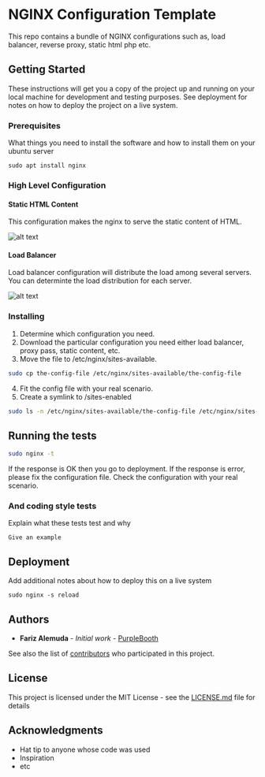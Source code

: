 # NGINX Configuration Template

This repo contains a bundle of NGINX configurations such as, load balancer, reverse proxy, static html php etc.

## Getting Started

These instructions will get you a copy of the project up and running on your local machine for development and testing purposes. See deployment for notes on how to deploy the project on a live system.

### Prerequisites

What things you need to install the software and how to install them on your ubuntu server

```
sudo apt install nginx
```
### High Level Configuration

#### Static HTML Content
This configuration makes the nginx to serve the static content of HTML.

![alt text](https://www.nginx.com/wp-content/uploads/2018/04/NGINX-Unit-WordPress-2-schemes.png "Static content configuration")

#### Load Balancer 
Load balancer configuration will distribute the load among several servers. You can determinte the load distribution for each server.

![alt text](https://miro.medium.com/max/964/1*wsxdxOWkR7arPfNQNnHxzw.png "Load Balancer Configuration")

### Installing

1. Determine which configuration you need.
2. Download the particular configuration you need either load balancer, proxy pass, static content, etc.
3. Move the file to /etc/nginx/sites-available.

```bash
sudo cp the-config-file /etc/nginx/sites-available/the-config-file
```

4. Fit the config file with your real scenario.
5. Create a symlink to /sites-enabled

```bash
sudo ls -n /etc/nginx/sites-available/the-config-file /etc/nginx/sites-enabled/
```
## Running the tests


```bash
sudo nginx -t
```

If the response is OK then you go to deployment. If the response is error, please fix the configuration file. Check the configuration with your real scenario.

### And coding style tests

Explain what these tests test and why

```
Give an example
```

## Deployment

Add additional notes about how to deploy this on a live system


```
sudo nginx -s reload
```
<!---
## Built With

* [Dropwizard](http://www.dropwizard.io/1.0.2/docs/) - The web framework used
* [Maven](https://maven.apache.org/) - Dependency Management
* [ROME](https://rometools.github.io/rome/) - Used to generate RSS Feeds

## Contributing

Please read [CONTRIBUTING.md](https://gist.github.com/PurpleBooth/b24679402957c63ec426) for details on our code of conduct, and the process for submitting pull requests to us.

## Versioning

We use [SemVer](http://semver.org/) for versioning. For the versions available, see the [tags on this repository](https://github.com/your/project/tags). 
!-->
## Authors

* **Fariz Alemuda** - *Initial work* - [PurpleBooth](https://github.com/farizalemuda)

See also the list of [contributors](https://github.com/your/project/contributors) who participated in this project.

## License

This project is licensed under the MIT License - see the [LICENSE.md](LICENSE.md) file for details

## Acknowledgments

* Hat tip to anyone whose code was used
* Inspiration
* etc
